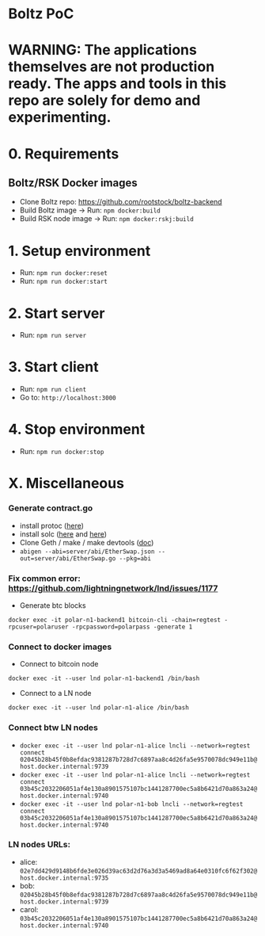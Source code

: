 # Boltz PoC
# WARNING: The applications themselves are not production ready. The apps and tools in this repo are solely for demo and experimenting.

# 0. Requirements

## Boltz/RSK Docker images
 - Clone Boltz repo: https://github.com/rootstock/boltz-backend
 - Build Boltz image -> Run: `npm docker:build`
 - Build RSK node image -> Run: `npm docker:rskj:build`


# 1. Setup environment
- Run: `npm run docker:reset`
- Run: `npm run docker:start`

# 2. Start server
- Run: `npm run server`

# 3. Start client
- Run: `npm run client`
- Go to: `http://localhost:3000`

# 4. Stop environment
- Run: `npm run docker:stop`

# X. Miscellaneous

### Generate contract.go
- install protoc ([here](https://grpc.io/docs/protoc-installation/))
- install solc ([here](https://docs.soliditylang.org/en/v0.8.9/installing-solidity.html) and [here](https://www.educative.io/answers/how-to-install-solidity-in-mac))
- Clone Geth / make / make devtools ([doc](https://goethereumbook.org/smart-contract-compile/))
- `abigen --abi=server/abi/EtherSwap.json --out=server/abi/EtherSwap.go --pkg=abi`

### Fix common error: https://github.com/lightningnetwork/lnd/issues/1177
* Generate btc blocks

`docker exec -it polar-n1-backend1 bitcoin-cli -chain=regtest -rpcuser=polaruser -rpcpassword=polarpass -generate 1`

### Connect to docker images
* Connect to bitcoin node

`docker exec -it --user lnd polar-n1-backend1 /bin/bash`

* Connect to a LN node

`docker exec -it --user lnd polar-n1-alice /bin/bash`

### Connect btw LN nodes
* `docker exec -it --user lnd polar-n1-alice lncli --network=regtest connect 02045b28b45f0b8efdac9381287b728d7c6897aa8c4d26fa5e9570078dc949e11b@host.docker.internal:9739`
* `docker exec -it --user lnd polar-n1-alice lncli --network=regtest connect 03b45c2032206051af4e130a8901575107bc1441287700ec5a8b6421d70a863a24@host.docker.internal:9740`
* `docker exec -it --user lnd polar-n1-bob lncli --network=regtest connect 03b45c2032206051af4e130a8901575107bc1441287700ec5a8b6421d70a863a24@host.docker.internal:9740`

### LN nodes URLs:

* alice: `02e7dd429d9148b6fde3e026d39ac63d2d76a3d3a5469ad8a64e0310fc6f62f302@host.docker.internal:9735`
* bob: `02045b28b45f0b8efdac9381287b728d7c6897aa8c4d26fa5e9570078dc949e11b@host.docker.internal:9739`
* carol: `03b45c2032206051af4e130a8901575107bc1441287700ec5a8b6421d70a863a24@host.docker.internal:9740`
